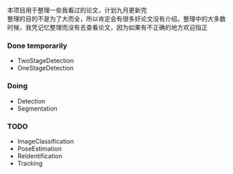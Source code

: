 本项目用于整理一些我看过的论文，计划九月更新完     
整理的目的不是为了大而全，所以肯定会有很多好论文没有介绍。整理中的大多数时候，我凭记忆整理而没有去查看论文，因为如果有不正确的地方欢迎指正

### Done temporarily

- TwoStageDetection
- OneStageDetection

### Doing

- Detection
- Segmentation

### TODO

- ImageClassification
- PoseEstimation
- ReIdentification
- Tracking
